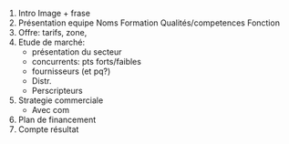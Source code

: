 1) Intro
	   Image + frase
2) Présentation equipe
	   Noms
	   Formation
	   Qualités/competences
	   Fonction
3) Offre: tarifs, zone, 
4) Etude de marché: 
	- présentation du secteur
	- concurrents: pts forts/faibles
	- fournisseurs (et pq?)
	- Distr.
	- Perscripteurs
5) Strategie commerciale
	- Avec com 
6) Plan de financement
7) Compte résultat
   